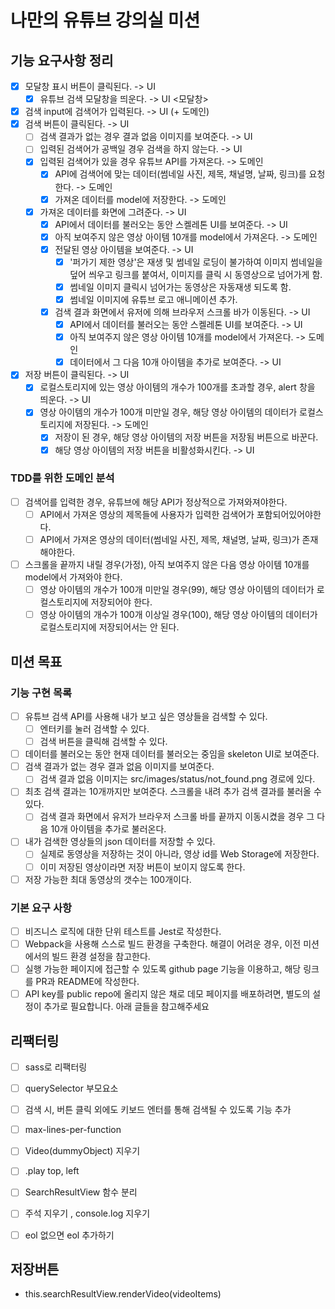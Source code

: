 # 나만의 유튜브 강의실 미션

## 기능 요구사항 정리

- [x] 모달창 표시 버튼이 클릭된다. -> UI
  - [x] 유튜브 검색 모달창을 띄운다. -> UI
<모달창>
- [x] 검색 input에 검색어가 입력된다. -> UI (+ 도메인)
- [x] 검색 버튼이 클릭된다. -> UI
  - [ ] 검색 결과가 없는 경우 결과 없음 이미지를 보여준다. -> UI
  - [ ] 입력된 검색어가 공백일 경우 검색을 하지 않는다. -> UI
  - [x] 입력된 검색어가 있을 경우 유튜브 API를 가져온다. -> 도메인 
    - [x] API에 검색어에 맞는 데이터(썸네일 사진, 제목, 채널명, 날짜, 링크)를 요청한다. -> 도메인
    - [x] 가져온 데이터를 model에 저장한다. -> 도메인
  - [x] 가져온 데이터를 화면에 그려준다. -> UI
    - [x] API에서 데이터를 불러오는 동안 스켈레톤 UI를 보여준다. -> UI
    - [x] 아직 보여주지 않은 영상 아이템 10개를 model에서 가져온다. -> 도메인
    - [x] 전달된 영상 아이템을 보여준다. -> UI
      - [x] '퍼가기 제한 영상'은 재생 및 썸네일 로딩이 불가하여 이미지 썸네일을 덮어 씌우고 링크를 붙여서, 이미지를 클릭 시 동영상으로 넘어가게 함. 
      - [x] 썸네일 이미지 클릭시 넘어가는 동영상은 자동재생 되도록 함.
      - [x] 썸네일 이미지에 유튜브 로고 애니메이션 추가.
    - [x] 검색 결과 화면에서 유저에 의해 브라우저 스크롤 바가 이동된다. -> UI
      - [x] API에서 데이터를 불러오는 동안 스켈레톤 UI를 보여준다. -> UI
      - [x] 아직 보여주지 않은 영상 아이템 10개를 model에서 가져온다. -> 도메인
      - [x] 데이터에서 그 다음 10개 아이템을 추가로 보여준다. -> UI
- [x] 저장 버튼이 클릭된다. -> UI
  - [x] 로컬스토리지에 있는 영상 아이템의 개수가 100개를 초과할 경우, alert 창을 띄운다. -> UI
  - [x] 영상 아이템의 개수가 100개 미만일 경우, 해당 영상 아이템의 데이터가 로컬스토리지에 저장된다. -> 도메인
    - [x] 저장이 된 경우, 해당 영상 아이템의 저장 버튼을 저장됨 버튼으로 바꾼다. 
    - [x] 해당 영상 아이템의 저장 버튼을 비활성화시킨다. -> UI

### TDD를 위한 도메인 분석

- [ ] 검색어를 입력한 경우, 유튜브에 해당 API가 정상적으로 가져와져야한다.
  - [ ] API에서 가져온 영상의 제목들에 사용자가 입력한 검색어가 포함되어있어야한다.
  - [ ] API에서 가져온 영상의 데이터(썸네일 사진, 제목, 채널명, 날짜, 링크)가 존재해야한다.
- [ ] 스크롤을 끝까지 내릴 경우(가정), 아직 보여주지 않은 다음 영상 아이템 10개를 model에서 가져와야 한다.
  - [ ] 영상 아이템의 개수가 100개 미만일 경우(99), 해당 영상 아이템의 데이터가 로컬스토리지에 저장되어야 한다.
  - [ ] 영상 아이템의 개수가 100개 이상일 경우(100), 해당 영상 아이템의 데이터가 로컬스토리지에 저장되어서는 안 된다.

## 미션 목표

### 기능 구현 목록 

- [ ] 유튜브 검색 API를 사용해 내가 보고 싶은 영상들을 검색할 수 있다.
  - [ ] 엔터키를 눌러 검색할 수 있다.
  - [ ] 검색 버튼을 클릭해 검색할 수 있다.
- [ ] 데이터를 불러오는 동안 현재 데이터를 불러오는 중임을 skeleton UI로 보여준다.
- [ ] 검색 결과가 없는 경우 결과 없음 이미지를 보여준다.
  - [ ] 검색 결과 없음 이미지는 src/images/status/not_found.png 경로에 있다.
- [ ] 최초 검색 결과는 10개까지만 보여준다. 스크롤을 내려 추가 검색 결과를 불러올 수 있다.
  - [ ] 검색 결과 화면에서 유저가 브라우저 스크롤 바를 끝까지 이동시켰을 경우 그 다음 10개 아이템을 추가로 불러온다.
- [ ] 내가 검색한 영상들의 json 데이터를 저장할 수 있다.
  - [ ] 실제로 동영상을 저장하는 것이 아니라, 영상 id를 Web Storage에 저장한다.
  - [ ] 이미 저장된 영상이라면 저장 버튼이 보이지 않도록 한다.
- [ ] 저장 가능한 최대 동영상의 갯수는 100개이다.

### 기본 요구 사항 
- [ ] 비즈니스 로직에 대한 단위 테스트를 Jest로 작성한다.
- [ ] Webpack을 사용해 스스로 빌드 환경을 구축한다. 해결이 어려운 경우, 이전 미션에서의 빌드 환경 설정을 참고한다.
- [ ] 실행 가능한 페이지에 접근할 수 있도록 github page 기능을 이용하고, 해당 링크를 PR과 README에 작성한다.
- [ ] API key를 public repo에 올리지 않은 채로 데모 페이지를 배포하려면, 별도의 설정이 추가로 필요합니다. 아래 글들을 참고해주세요

## 리팩터링
- [ ] sass로 리팩터링 
- [ ] querySelector 부모요소
- [ ] 검색 시, 버튼 클릭 외에도 키보드 엔터를 통해 검색될 수 있도록 기능 추가 
- [ ] max-lines-per-function
- [ ] Video(dummyObject) 지우기
- [ ] .play top, left
- [ ] SearchResultView 함수 분리 
- [ ] 주석 지우기 , console.log 지우기
- [ ] eol 없으면 eol 추가하기



## 저장버튼
- this.searchResultView.renderVideo(videoItems)
